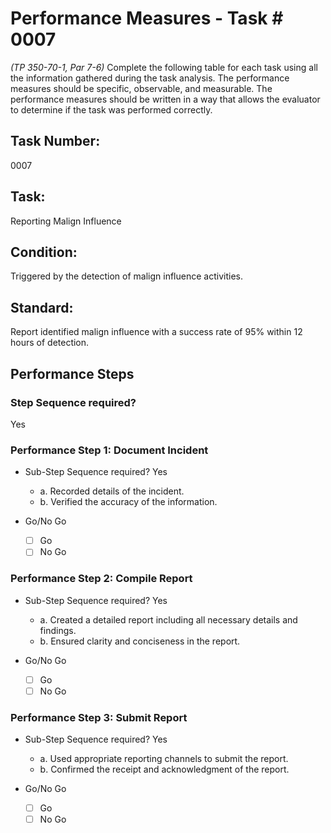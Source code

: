 # Performance Measures - Task # 0007
*(TP 350-70-1, Par 7-6)*
Complete the following table for each task using all the information gathered during the task analysis. The performance measures should be specific, observable, and measurable. The performance measures should be written in a way that allows the evaluator to determine if the task was performed correctly.

## Task Number: 
0007

## Task:
Reporting Malign Influence

## Condition:
Triggered by the detection of malign influence activities.

## Standard:
Report identified malign influence with a success rate of 95% within 12 hours of detection.

## Performance Steps

### Step Sequence required?
Yes

### Performance Step 1: Document Incident
- Sub-Step Sequence required?
  Yes
  - a. Recorded details of the incident.
  - b. Verified the accuracy of the information.

- Go/No Go
  - [ ] Go
  - [ ] No Go

### Performance Step 2: Compile Report
- Sub-Step Sequence required?
  Yes
  - a. Created a detailed report including all necessary details and findings.
  - b. Ensured clarity and conciseness in the report.

- Go/No Go
  - [ ] Go
  - [ ] No Go

### Performance Step 3: Submit Report
- Sub-Step Sequence required?
  Yes
  - a. Used appropriate reporting channels to submit the report.
  - b. Confirmed the receipt and acknowledgment of the report.

- Go/No Go
  - [ ] Go
  - [ ] No Go
